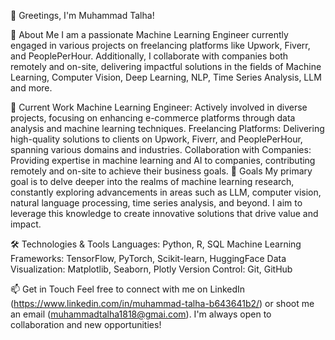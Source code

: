 👋 Greetings, I'm Muhammad Talha!


💼 About Me
I am a passionate Machine Learning Engineer currently engaged in various projects on freelancing platforms like Upwork, Fiverr, and PeoplePerHour. Additionally, I collaborate with companies both remotely and on-site, delivering impactful solutions in the fields of Machine Learning, Computer Vision, Deep Learning, NLP, Time Series Analysis, LLM and more.

🔭 Current Work
Machine Learning Engineer: Actively involved in diverse projects, focusing on enhancing e-commerce platforms through data analysis and machine learning techniques.
Freelancing Platforms: Delivering high-quality solutions to clients on Upwork, Fiverr, and PeoplePerHour, spanning various domains and industries.
Collaboration with Companies: Providing expertise in machine learning and AI to companies, contributing remotely and on-site to achieve their business goals.
🥅 Goals
My primary goal is to delve deeper into the realms of machine learning research, constantly exploring advancements in areas such as LLM, computer vision, natural language processing, time series analysis, and beyond. I aim to leverage this knowledge to create innovative solutions that drive value and impact.

🛠️ Technologies & Tools
Languages: Python, R, SQL
Machine Learning Frameworks: TensorFlow, PyTorch, Scikit-learn, HuggingFace
Data Visualization: Matplotlib, Seaborn, Plotly
Version Control: Git, GitHub

📫 Get in Touch
Feel free to connect with me on LinkedIn (https://www.linkedin.com/in/muhammad-talha-b643641b2/) or shoot me an email (muhammadtalha1818@gmai.com). I'm always open to collaboration and new opportunities!

